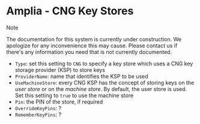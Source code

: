 ﻿# Amplia - CNG Key Stores

> [!NOTE]
> The documentation for this system is currently under construction. We apologize for any inconvenience this may cause. Please
> contact us if there's any information you need that is not currently documented.

* `Type`: set this setting to `CNG` to specify a key store which uses a CNG key storage provider (KSP) to store keys
* `ProviderName`: name that identifies the KSP to be used
* `UseMachineStore`: every CNG KSP has the concept of storing keys on the *user store* or on the *machine store*. By default, the
    user store is used. Set this setting to `true` to use the machine store
* `Pin`: the PIN of the store, if required
* `OverrideKeyPins`: ?
* `RememberKeyPins`: ?
